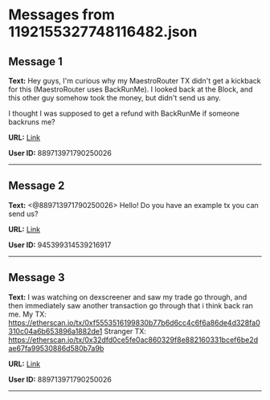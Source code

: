# Messages from 1192155327748116482.json

## Message 1

**Text:** Hey guys, I'm curious why my MaestroRouter TX didn't get a kickback for this (MaestroRouter uses BackRunMe).
I looked back at the Block, and this other guy somehow took the money, but didn't send us any. 

I thought I was supposed to get a refund with BackRunMe if someone backruns me?

**URL:** [Link](https://discord.com/channels/638409433860407300/638411171233398824/1192155327748116482)

**User ID:** 889713971790250026

---

## Message 2

**Text:** <@889713971790250026> Hello! Do you have an example tx you can send us?

**URL:** [Link](https://discord.com/channels/638409433860407300/638411171233398824/1192159141666500658)

**User ID:** 945399314539216917

---

## Message 3

**Text:** I was watching on dexscreener and saw my trade go through, and then immediately saw another transaction go through that i think back ran me. 
My TX: <https://etherscan.io/tx/0xf5553516199830b77b6d6cc4c6f6a86de4d328fa0310c04a6b653896a1882de1>
Stranger TX: <https://etherscan.io/tx/0x32dfd0ce5fe0ac860329f8e882160331bcef6be2dae67fa99530886d580b7a9b>

**URL:** [Link](https://discord.com/channels/638409433860407300/638411171233398824/1192171763598102558)

**User ID:** 889713971790250026

---


